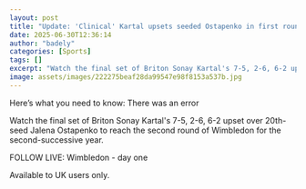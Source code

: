 ```yaml
---
layout: post
title: "Update: 'Clinical' Kartal upsets seeded Ostapenko in first round"
date: 2025-06-30T12:36:14
author: "badely"
categories: [Sports]
tags: []
excerpt: "Watch the final set of Briton Sonay Kartal's 7-5, 2-6, 6-2 upset over 20th-seed Jalena Ostapenko to reach the second round of Wimbledon for the second"
image: assets/images/222275beaf28da99547e98f8153a537b.jpg
---
```


Here’s what you need to know: There was an error

Watch the final set of Briton Sonay Kartal's 7-5, 2-6, 6-2 upset over 20th-seed Jalena Ostapenko to reach the second round of Wimbledon for the second-successive year.

FOLLOW LIVE: Wimbledon - day one

Available to UK users only.

